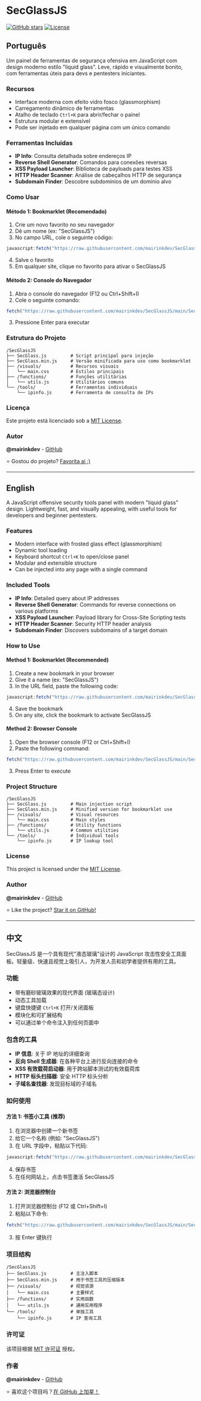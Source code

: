 # SecGlassJS

[![GitHub stars](https://img.shields.io/github/stars/mairinkdev/SecGlassJS?style=for-the-badge)](https://github.com/mairinkdev/SecGlassJS/stargazers)
[![License](https://img.shields.io/github/license/mairinkdev/SecGlassJS?style=for-the-badge)](https://github.com/mairinkdev/SecGlassJS/blob/main/LICENSE)

## Português

Um painel de ferramentas de segurança ofensiva em JavaScript com design moderno estilo "liquid glass". Leve, rápido e visualmente bonito, com ferramentas úteis para devs e pentesters iniciantes.

### Recursos

- Interface moderna com efeito vidro fosco (glassmorphism)
- Carregamento dinâmico de ferramentas
- Atalho de teclado `Ctrl+K` para abrir/fechar o painel
- Estrutura modular e extensível
- Pode ser injetado em qualquer página com um único comando

### Ferramentas Incluídas

- **IP Info**: Consulta detalhada sobre endereços IP
- **Reverse Shell Generator**: Comandos para conexões reversas
- **XSS Payload Launcher**: Biblioteca de payloads para testes XSS
- **HTTP Header Scanner**: Análise de cabeçalhos HTTP de segurança
- **Subdomain Finder**: Descobre subdomínios de um domínio alvo

### Como Usar

#### Método 1: Bookmarklet (Recomendado)

1. Crie um novo favorito no seu navegador
2. Dê um nome (ex: "SecGlassJS")
3. No campo URL, cole o seguinte código:

```javascript
javascript:fetch("https://raw.githubusercontent.com/mairinkdev/SecGlassJS/main/SecGlass.min.js").then(t=>t.text()).then(eval);
```

4. Salve o favorito
5. Em qualquer site, clique no favorito para ativar o SecGlassJS

#### Método 2: Console do Navegador

1. Abra o console do navegador (F12 ou Ctrl+Shift+I)
2. Cole o seguinte comando:

```javascript
fetch("https://raw.githubusercontent.com/mairinkdev/SecGlassJS/main/SecGlass.min.js").then(t=>t.text()).then(eval);
```

3. Pressione Enter para executar

### Estrutura do Projeto

```
/SecGlassJS
├── SecGlass.js         # Script principal para injeção
├── SecGlass.min.js     # Versão minificada para uso como bookmarklet
├── /visuals/           # Recursos visuais
│   └── main.css        # Estilos principais
├── /functions/         # Funções utilitárias
│   └── utils.js        # Utilitários comuns
└── /tools/             # Ferramentas individuais
    └── ipinfo.js       # Ferramenta de consulta de IPs
```

### Licença

Este projeto está licenciado sob a [MIT License](LICENSE).

### Autor

**@mairinkdev** - [GitHub](https://github.com/mairinkdev)

⭐ Gostou do projeto? [Favorita ai ;)](https://github.com/mairinkdev/SecGlassJS)

---

## English

A JavaScript offensive security tools panel with modern "liquid glass" design. Lightweight, fast, and visually appealing, with useful tools for developers and beginner pentesters.

### Features

- Modern interface with frosted glass effect (glassmorphism)
- Dynamic tool loading
- Keyboard shortcut `Ctrl+K` to open/close panel
- Modular and extensible structure
- Can be injected into any page with a single command

### Included Tools

- **IP Info**: Detailed query about IP addresses
- **Reverse Shell Generator**: Commands for reverse connections on various platforms
- **XSS Payload Launcher**: Payload library for Cross-Site Scripting tests
- **HTTP Header Scanner**: Security HTTP header analysis
- **Subdomain Finder**: Discovers subdomains of a target domain

### How to Use

#### Method 1: Bookmarklet (Recommended)

1. Create a new bookmark in your browser
2. Give it a name (ex: "SecGlassJS")
3. In the URL field, paste the following code:

```javascript
javascript:fetch("https://raw.githubusercontent.com/mairinkdev/SecGlassJS/main/SecGlass.min.js").then(t=>t.text()).then(eval);
```

4. Save the bookmark
5. On any site, click the bookmark to activate SecGlassJS

#### Method 2: Browser Console

1. Open the browser console (F12 or Ctrl+Shift+I)
2. Paste the following command:

```javascript
fetch("https://raw.githubusercontent.com/mairinkdev/SecGlassJS/main/SecGlass.min.js").then(t=>t.text()).then(eval);
```

3. Press Enter to execute

### Project Structure

```
/SecGlassJS
├── SecGlass.js         # Main injection script
├── SecGlass.min.js     # Minified version for bookmarklet use
├── /visuals/           # Visual resources
│   └── main.css        # Main styles
├── /functions/         # Utility functions
│   └── utils.js        # Common utilities
└── /tools/             # Individual tools
    └── ipinfo.js       # IP lookup tool
```

### License

This project is licensed under the [MIT License](LICENSE).

### Author

**@mairinkdev** - [GitHub](https://github.com/mairinkdev)

⭐ Like the project? [Star it on GitHub!](https://github.com/mairinkdev/SecGlassJS)

---

## 中文

SecGlassJS 是一个具有现代"液态玻璃"设计的 JavaScript 攻击性安全工具面板。轻量级、快速且视觉上吸引人，为开发人员和初学者提供有用的工具。

### 功能

- 带有磨砂玻璃效果的现代界面 (玻璃态设计)
- 动态工具加载
- 键盘快捷键 `Ctrl+K` 打开/关闭面板
- 模块化和可扩展结构
- 可以通过单个命令注入到任何页面中

### 包含的工具

- **IP 信息**: 关于 IP 地址的详细查询
- **反向 Shell 生成器**: 在各种平台上进行反向连接的命令
- **XSS 有效载荷启动器**: 用于跨站脚本测试的有效载荷库
- **HTTP 标头扫描器**: 安全 HTTP 标头分析
- **子域名查找器**: 发现目标域的子域名

### 如何使用

#### 方法 1: 书签小工具 (推荐)

1. 在浏览器中创建一个新书签
2. 给它一个名称 (例如: "SecGlassJS")
3. 在 URL 字段中，粘贴以下代码:

```javascript
javascript:fetch("https://raw.githubusercontent.com/mairinkdev/SecGlassJS/main/SecGlass.min.js").then(t=>t.text()).then(eval);
```

4. 保存书签
5. 在任何网站上，点击书签激活 SecGlassJS

#### 方法 2: 浏览器控制台

1. 打开浏览器控制台 (F12 或 Ctrl+Shift+I)
2. 粘贴以下命令:

```javascript
fetch("https://raw.githubusercontent.com/mairinkdev/SecGlassJS/main/SecGlass.min.js").then(t=>t.text()).then(eval);
```

3. 按 Enter 键执行

### 项目结构

```
/SecGlassJS
├── SecGlass.js         # 主注入脚本
├── SecGlass.min.js     # 用于书签工具的压缩版本
├── /visuals/           # 视觉资源
│   └── main.css        # 主要样式
├── /functions/         # 实用函数
│   └── utils.js        # 通用实用程序
└── /tools/             # 单独工具
    └── ipinfo.js       # IP 查询工具
```

### 许可证

该项目根据 [MIT 许可证](LICENSE) 授权。

### 作者

**@mairinkdev** - [GitHub](https://github.com/mairinkdev)

⭐ 喜欢这个项目吗？[在 GitHub 上加星！](https://github.com/mairinkdev/SecGlassJS)
